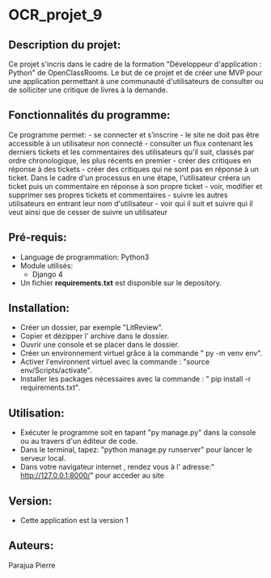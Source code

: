 # OCR_projet_9
## Description du projet:
  Ce projet s'incris dans le cadre de la formation "Développeur d'application : Python" de OpenClassRooms.
  Le but de ce projet et de créer une MVP pour une application permettant à une communauté d'utilisateurs de consulter ou de solliciter une critique de livres à la demande.
  
## Fonctionnalités du programme:
  Ce programme permet:
    - se connecter et s’inscrire 
    - le site ne doit pas être accessible à un utilisateur non connecté
    - consulter un flux contenant les derniers tickets et les commentaires des utilisateurs qu'il suit, classés par ordre chronologique, les plus récents en premier 
    - créer des critiques en réponse à des tickets
    - créer des critiques qui ne sont pas en réponse à un ticket. Dans le cadre d'un processus en une étape, l'utilisateur créera un ticket puis un commentaire en réponse à son propre ticket
    - voir, modifier et supprimer ses propres tickets et commentaires
    - suivre les autres utilisateurs en entrant leur nom d'utilisateur
    - voir qui il suit et suivre qui il veut ainsi que de cesser de suivre un utilisateur
    
## Pré-requis:
   - Language de programmation:
      Python3
   - Module utilisés:
      - Django 4
   - Un fichier **requirements.txt** est disponible sur le depository.

## Installation:
   - Créer un dossier, par exemple "LitReview".
   - Copier et dézipper l' archive dans le dossier.
   - Ouvrir une console et se placer dans le dossier.
   - Créer un environnement virtuel grâce à la commande " py -m venv env".
   - Activer l'environnent virtuel avec la commande : "source env/Scripts/activate".
   - Installer les packages nécessaires avec la commande : " pip install -r requirements.txt".

## Utilisation:
   - Exécuter le programme soit en tapant "py manage.py" dans la console ou au travers d'un éditeur de code.
   - Dans le terminal, tapez: "python manage.py runserver" pour lancer le serveur local.
   - Dans votre navigateur internet , rendez vous à l' adresse:" http://127.0.0.1:8000/" pour acceder au site

## Version:
   - Cette application est la version 1
    
## Auteurs:
   Parajua Pierre
      
      
  
